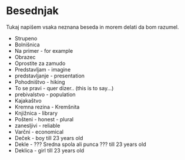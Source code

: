 # Besednjak

Tukaj napišem vsaka neznana beseda in morem delati da bom razumel.

* Strupeno
* Bolnišnica
* Na primer - for example
* Obrazec
* Oprostite za zamudo
* Predstavljam - imagine
* predstavljanje - presentation
* Pohodništvo - hiking
* To se pravi - quer dizer.. (this is to say...)
* prebivalstvo - population
* Kajakaštvo
* Kremna rezina - Kremšnita
* Knjižnica - library
* Pošteni - honest - plural
* zanesljivi - reliable
* Varčni - economical
* Deček - boy till 23 years old
* Dekle - ??? Sredna spola ali punca ??? till 23 years old
* Deklica - girl till 23 years old

